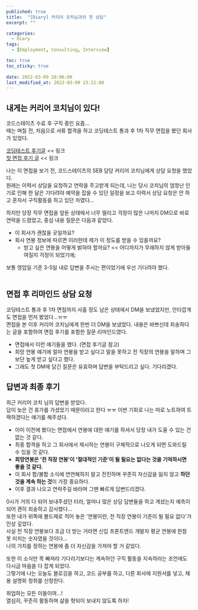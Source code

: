 ```yaml
---
published: true
title:  "[Diary] 커리어 코치님과의 첫 상담"
excerpt: ""

categories:
  - Diary
tags:
  - [Employment, Consulting, Interview]

toc: true
toc_sticky: true
 
date: 2022-03-09 20:06:00
last_modified_at: 2022-03-09 23:22:00
---
```


## 내게는 커리어 코치님이 있다!  

코드스테이츠 수료 후 구직 중인 요즘...  
때는 며칠 전, 처음으로 서류 합격을 하고 코딩테스트 통과 후 1차 직무 면접을 봤던 회사가 있었다.  

[코딩테스트 후기글](https://mialee-luvcat.github.io/diary/diary-first-coding-test/) << 링크  
[첫 면접 후기 글](https://mialee-luvcat.github.io/diary/diary-first-interview/) << 링크  

나는 이 면접을 보기 전, 코드스테이츠의 SEB 담당 커리어 코치님에게 상담 요청을 했었다.  
원래는 이력서 상담을 요청하고 연락을 주고받게 되는데, 나는 당시 코치님의 엄청난 인기로 인해 한 달은 기다려야 예약을 잡을 수 있던 일정을 보고 이력서 상담 요청은 안 하고 혼자서 구직활동을 하고 있던 차였다...  

하지만 당장 직무 면접을 앞둔 상태에서 너무 떨리고 걱정이 많은 나머지 DM으로 바로 연락을 드렸었고, 중심 내용 질문은 다음과 같았다.  

* 이 회사가 괜찮을 곳일까요?
* 회사 연봉 정보에 따르면 이러한데 제가 이 정도를 받을 수 있을까요?
  * 받고 싶은 연봉을 어떻게 밝혀야 할까요? << 어디까지가 무례하지 않게 받아들여질지 걱정이 되었기에;  

보통 영업일 기준 3-5일 내로 답변을 주시는 편이었기에 우선 기다려야 했다.  
<br>

## 면접 후 리마인드 상담 요청  

코딩테스트 통과 후 1차 면접까지 사흘 정도 남은 상태에서 DM을 보냈었지만, 안타깝게도 면접을 먼저 봤었다...ㅠㅠ  
면접을 본 이후 커리어 코치님에게 한번 더 DM을 보냈었다. 내용은 바쁘신데 죄송하다는 글을 포함하여 면접 후기를 포함한 질문 리마인드였다.  

* 면접에서 이런 얘기들을 했다. (면접 후기글 참고)  
* 희망 연봉 얘기에 얼마 연봉을 받고 싶다고 말을 못하고 전 직장의 연봉을 말하며 그보단 높게 받고 싶다고 했다.  
* 그래도 첫 DM에 담긴 질문은 유효하며 답변을 부탁드리고 싶다. 기다리겠다.  

## 답변과 최종 후기  

최근 커리어 코치 님의 답변을 받았다.  
답이 늦은 건 휴가를 가셨었기 때문이라고 한다 ㅠㅠ 이번 기회로 나는 따로 노트하여 트랙하겠다는 얘기를 해주셨다.  

* 이미 이전에 봤다는 면접에서 연봉에 대한 얘기를 하셔서 당장 내가 도울 수 있는 건 없는 것 같다.  
* 최종 합격을 하고 그 회사에서 제시하는 연봉이 구체적으로 나오게 되면 도와드릴 수 있을 것 같다.  
* **희망연봉은 '전 직장 연봉'이 '절대적인 기준'이 될 필요는 없다는 것을 기억하시면 좋을 것 같다.**
* 이 회사 합/불합 소식에 연연해하지 말고 전진하며 꾸준히 자신감을 잃지 않고 **하던 것을 계속 하는 것**이 가장 중요하다.  
* 이후 결과 나오고 연락주길 바라며 그땐 빠르게 답변드리겠다.  

0시가 거의 다 되어 보내주셨던 터라, 얼마나 많은 상담 답변들을 하고 계셨는지 예측이 되어 괜히 죄송하고 감사했다...  
또한 내가 위쪽에 볼드체로 적어 놓은 '연봉이란, 전 직장 연봉이 기준이 될 필요 없다'가 인상 깊었다.  
사실 전 직장 연봉보다 조금 더 받는 거라면 신입 프론트엔드 개발자 평균 연봉에 한참 못 미치는 숫자였을 것이다...  
나의 가치를 정하는 연봉에 좀 더 자신감을 가져야 할 거 같았다.  

또한 이 소식만 목 빠져라 기다리기보다는 계속하던 구직 활동을 지속하라는 조언에도 다시금 마음을 다 잡게 되었다.  
그렇기에 나는 오늘도 블로깅을 하고, 코드 공부를 하고, 다른 회사에 지원서를 넣고, 채용 설명회 청취를 신청한다.  

취업하는 모든 이들이여...!  
열심히, 꾸준히 활동하며 삶을 헛되이 보내지 않도록 하자!  

<br/>
<br/>
